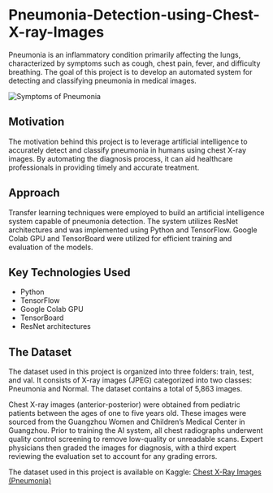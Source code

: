 # Pneumonia-Detection-using-Chest-X-ray-Images
Pneumonia is an inflammatory condition primarily affecting the lungs, characterized by symptoms such as cough, chest pain, fever, and difficulty breathing. The goal of this project is to develop an automated system for detecting and classifying pneumonia in medical images.

![Symptoms of Pneumonia](https://user-images.githubusercontent.com/65142149/215302250-841fde71-e182-4ffd-8036-625a3a717de7.png)

## Motivation
The motivation behind this project is to leverage artificial intelligence to accurately detect and classify pneumonia in humans using chest X-ray images. By automating the diagnosis process, it can aid healthcare professionals in providing timely and accurate treatment.

## Approach
Transfer learning techniques were employed to build an artificial intelligence system capable of pneumonia detection. The system utilizes ResNet architectures and was implemented using Python and TensorFlow. Google Colab GPU and TensorBoard were utilized for efficient training and evaluation of the models.

## Key Technologies Used
- Python
- TensorFlow
- Google Colab GPU
- TensorBoard
- ResNet architectures

## The Dataset
The dataset used in this project is organized into three folders: train, test, and val. It consists of X-ray images (JPEG) categorized into two classes: Pneumonia and Normal. The dataset contains a total of 5,863 images.

Chest X-ray images (anterior-posterior) were obtained from pediatric patients between the ages of one to five years old. These images were sourced from the Guangzhou Women and Children’s Medical Center in Guangzhou. Prior to training the AI system, all chest radiographs underwent quality control screening to remove low-quality or unreadable scans. Expert physicians then graded the images for diagnosis, with a third expert reviewing the evaluation set to account for any grading errors.

The dataset used in this project is available on Kaggle: [Chest X-Ray Images (Pneumonia)](https://www.kaggle.com/paultimothymooney/chest-xray-pneumonia)
